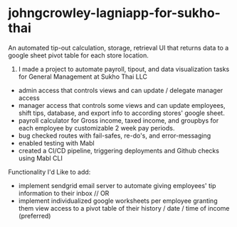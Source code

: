# johngcrowley-lagniapp-for-sukho-thai
An automated tip-out calculation, storage, retrieval UI that returns data to a google sheet pivot table for each store location. 

1. I made a project to automate payroll, tipout, and data visualization tasks for General Management at Sukho Thai LLC
- admin access that controls views and can update / delegate manager access
- manager access that controls some views and can update employees, shift tips, database, and export info to according stores' google sheet. 
- payroll calculator for Gross income, taxed income, and groupbys for each employee by customizable 2 week pay periods. 
- bug checked routes with fail-safes, re-do's, and error-messaging
- enabled testing with Mabl 
- created a CI/CD pipeline, triggering deployments and Github checks using Mabl CLI

Functionality I'd Like to add:
- implement sendgrid email server to automate giving employees' tip information to their inbox // 
OR
- implement individualized google worksheets per employee granting them view access to a pivot table of their history / date / time of income (preferred)
